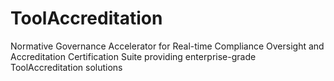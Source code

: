 # ToolAccreditation
Normative Governance Accelerator for Real-time Compliance Oversight and Accreditation Certification Suite providing enterprise-grade ToolAccreditation solutions
